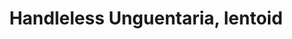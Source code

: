 ---
label: 
title: "Handleless Unguentaria, lentoid"
order: 900
layout: table-of-contents
presentation: grid
outputs: [ html ]
---